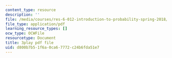 ```yaml
---
content_type: resource
description: ''
file: /media/courses/res-6-012-introduction-to-probability-spring-2018/d800b7b51f6a0ca67772c24b6fda51e7_CipR1Jypkz0.pdf
file_type: application/pdf
learning_resource_types: []
ocw_type: OCWFile
resourcetype: Document
title: 3play pdf file
uid: d800b7b5-1f6a-0ca6-7772-c24b6fda51e7
---
```

